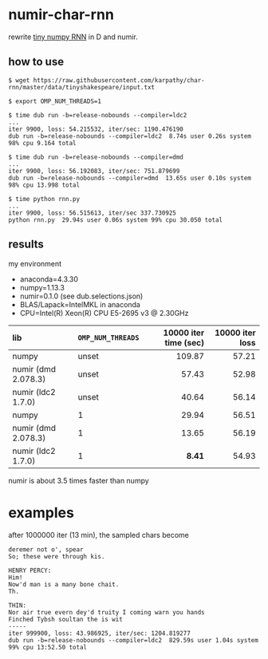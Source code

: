 # numir-char-rnn

rewrite [tiny numpy RNN](https://gist.github.com/karpathy/d4dee566867f8291f086) in D and numir.

## how to use

``` console
$ wget https://raw.githubusercontent.com/karpathy/char-rnn/master/data/tinyshakespeare/input.txt

$ export OMP_NUM_THREADS=1

$ time dub run -b=release-nobounds --compiler=ldc2
...
iter 9900, loss: 54.215532, iter/sec: 1190.476190
dub run -b=release-nobounds --compiler=ldc2  8.74s user 0.26s system 98% cpu 9.164 total

$ time dub run -b=release-nobounds --compiler=dmd
...
iter 9900, loss: 56.192083, iter/sec: 751.879699
dub run -b=release-nobounds --compiler=dmd  13.65s user 0.10s system 98% cpu 13.998 total

$ time python rnn.py
...
iter 9900, loss: 56.515613, iter/sec 337.730925
python rnn.py  29.94s user 0.06s system 99% cpu 30.050 total
```

## results

my environment 
- anaconda=4.3.30
- numpy=1.13.3
- numir=0.1.0 (see dub.selections.json)
- BLAS/Lapack=IntelMKL in anaconda
- CPU=Intel(R) Xeon(R) CPU E5-2695 v3 @ 2.30GHz

| lib                 | `OMP_NUM_THREADS` | 10000 iter time (sec) | 10000 iter loss |
| :--                 | :--               |                   --: |             --: |
| numpy               | unset             |                109.87 |           57.21 |
| numir (dmd 2.078.3) | unset             |                 57.43 |           52.98 |
| numir (ldc2 1.7.0)  | unset             |                 40.64 |           56.14 |
| numpy               | 1                 |                 29.94 |           56.51 |
| numir (dmd 2.078.3) | 1                 |                 13.65 |           56.19 |
| numir (ldc2 1.7.0)  | 1                 |              **8.41** |           54.93 |

numir is about 3.5 times faster than numpy


# examples

after 1000000 iter (13 min), the sampled chars become

```
deremer not o', spear                                                                                                       
So; these were through kis.                                                                                                 
                                                                                                                            
HENRY PERCY:                                                                                                                
Him!                                                                                                                        
Now'd man is a many bone chait.                                                                                             
Th.                                                                                                                         
                                                                                                                            
THIN:                                                                                                                       
Nor air true evern dey'd truity I coming warn you hands                                                                     
Finched Tybsh soultan the is wit 
-----
iter 999900, loss: 43.986925, iter/sec: 1204.819277           
dub run -b=release-nobounds --compiler=ldc2  829.59s user 1.04s system 99% cpu 13:52.50 total
```

